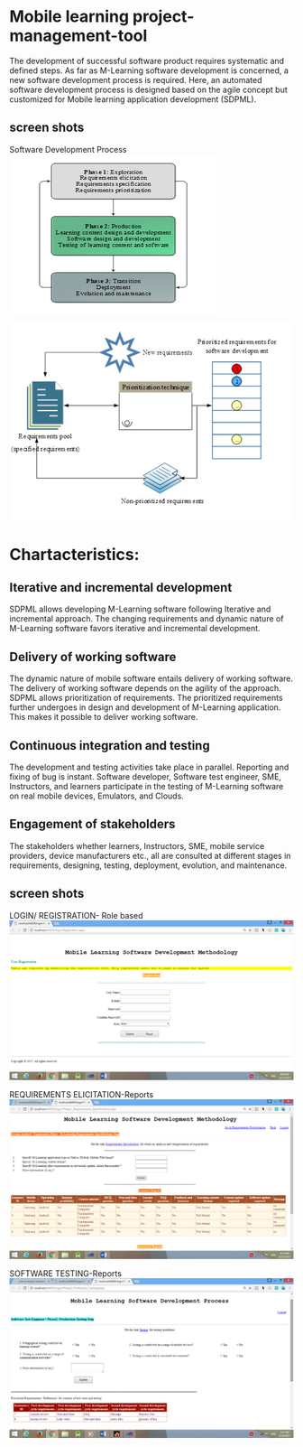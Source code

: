 # Mobile learning project-management-tool
The development of successful software product requires systematic and defined steps. As far as M-Learning software development is concerned, a new software development process is required. Here, an automated software development process is designed based on the agile concept but customized for Mobile learning application development (SDPML). 

## screen shots
Software Development Process
![Image of objects](https://github.com/ashar367/project-management-tool/blob/master/pmg-01.png)

![Image of objects](https://github.com/ashar367/project-management-tool/blob/master/RE-PR.png)


# Chartacteristics:

## Iterative and incremental development
SDPML allows developing M-Learning software following Iterative and incremental approach. The changing requirements and dynamic nature of M-Learning software favors iterative and incremental development.

## Delivery of working software
The dynamic nature of mobile software entails delivery of working software. The delivery of working software depends on the agility of the approach. SDPML allows prioritization of requirements. The prioritized requirements further undergoes in design and development of M-Learning application. This makes it possible to deliver working software.

## Continuous integration and testing
The development and testing activities take place in parallel. Reporting and fixing of bug is instant. Software developer, Software test engineer, SME, Instructors, and learners participate in the testing of M-Learning software on real mobile devices, Emulators, and Clouds.

## Engagement of stakeholders
The stakeholders whether learners, Instructors, SME, mobile service providers, device manufacturers etc., all are consulted at different stages in requirements, designing, testing, deployment, evolution, and maintenance.

## screen shots
LOGIN/ REGISTRATION- Role based
![Image of objects](https://github.com/ashar367/project-management-tool/blob/master/1-0.png)

REQUIREMENTS ELICITATION-Reports
![Image of objects](https://github.com/ashar367/project-management-tool/blob/master/1-1.png)

SOFTWARE TESTING-Reports
![Image of objects](https://github.com/ashar367/project-management-tool/blob/master/c.png)
